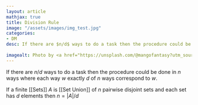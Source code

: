 ```yaml
---
layout: article
mathjax: true
title: Division Rule
image: "/assets/images/img_test.jpg"
categories:
- DM
desc: If there are $n/d$ ways to do a task then the procedure could be done in $n$ ways where each way $w$ exactly $d$ of $n$ ways correspond to $w$.
 
imagealt: Photo by <a href="https://unsplash.com/@mangofantasy?utm_source=unsplash&utm_medium=referral&utm_content=creditCopyText">Tim Johnson</a> on <a href="https://unsplash.com/s/photos/logic?utm_source=unsplash&utm_medium=referral&utm_content=creditCopyText">Unsplash</a>
---
```

If there are $n/d$ ways to do a task then the procedure could be done in $n$ ways where each way $w$ exactly $d$ of $n$ ways correspond to $w$.

If a finite [[Sets]] $A$ is [[Set Union]] of $n$ pairwise disjoint sets and each set has $d$ elements then $n = |A|/d$